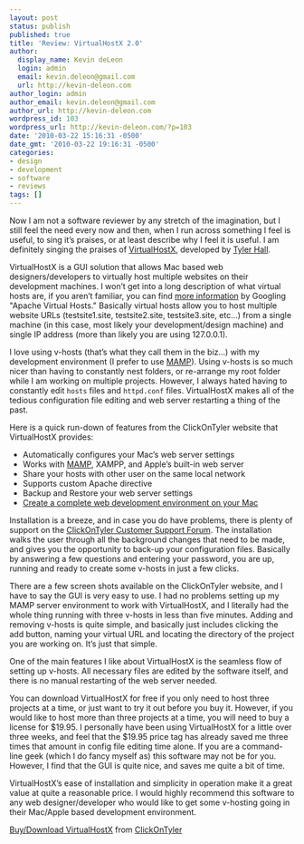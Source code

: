 ```yaml
---
layout: post
status: publish
published: true
title: 'Review: VirtualHostX 2.0'
author:
  display_name: Kevin deLeon
  login: admin
  email: kevin.deleon@gmail.com
  url: http://kevin-deleon.com
author_login: admin
author_email: kevin.deleon@gmail.com
author_url: http://kevin-deleon.com
wordpress_id: 103
wordpress_url: http://kevin-deleon.com/?p=103
date: '2010-03-22 15:16:31 -0500'
date_gmt: '2010-03-22 19:16:31 -0500'
categories:
- design
- development
- software
- reviews
tags: []
---
```

Now I am not a software reviewer by any stretch of the imagination, but I still feel the need every now and then, when I run across something I feel is useful, to sing it&rsquo;s praises, or at least describe why I feel it is useful. I am definitely singing the praises of <a href="http://clickontyler.com/virtualhostx/" target="_blank">VirtualHostX</a>, developed by <a href="http://clickontyler.com/" target="_blank">Tyler Hall</a>.

VirtualHostX is a GUI solution that allows Mac based web designers/developers to virtually host multiple websites on their development machines. I won&rsquo;t get into a long description of what virtual hosts are, if you aren&rsquo;t familiar, you can find <a href="http://httpd.apache.org/docs/1.3/vhosts/" target="_blank">more information</a> by Googling "Apache Virtual Hosts." Basically virtual hosts allow you to host multiple website URLs (testsite1.site, testsite2.site, testsite3.site, etc...) from a single machine (in this case, most likely your development/design machine) and single IP address (more than likely you are using 127.0.0.1).

I love using v-hosts (that&rsquo;s what they call them in the biz...) with my development environment (I prefer to use <a href="http://www.mamp.info/en/index.html" target="_blank">MAMP</a>). Using v-hosts is so much nicer than having to constantly nest folders, or re-arrange my root folder while I am working on multiple projects. However, I always hated having to constantly edit `hosts` files and `httpd.conf` files. VirtualHostX makes all of the tedious configuration file editing and web server restarting a thing of the past.

Here is a quick run-down of features from the ClickOnTyler website that VirtualHostX provides:

* Automatically configures your Mac&rsquo;s web server settings
* Works with <a href="http://www.mamp.info/en/index.html">MAMP</a>, XAMPP, and <a hrf="http://lunatic.web.id/webdev/native-web-development-apache-php-and-mysql-on-mac-osx-leopard/">Apple&rsquo;s built-in web server</a>
* Share your hosts with other user on the same local network
* Supports custom Apache directive
* Backup and Restore your web server settings
* <a href="http://seansperte.com/entry/Setting_Up_aKiller_Local_Web_Development_Environment_on_a_Mac_with_MAMP_an/">Create a complete web development environment on your Mac</a>

Installation is a breeze, and in case you do have problems, there is plenty of support on the <a href="http://getsatisfaction.com/clickontyler/products" target="_blank">ClickOnTyler Customer Support Forum</a>. The installation walks the user through all the background changes that need to be made, and gives you the opportunity to back-up your configuration files. Basically by answering a few questions and entering your password, you are up, running and ready to create some v-hosts in just a few clicks.

There are a few screen shots available on the ClickOnTyler website, and I have to say the GUI is very easy to use. I had no problems setting up my MAMP server environment to work with VirtualHostX, and I literally had the whole thing running with three v-hosts in less than five minutes. Adding and removing v-hosts is quite simple, and basically just includes clicking the add button, naming your virtual URL and locating the directory of the project you are working on. It&rsquo;s just that simple.

One of the main features I like about VirtualHostX is the seamless flow of setting up v-hosts. All necessary files are edited by the software itself, and there is no manual restarting of the web server needed.

You can download VirtualHostX for free if you only need to host three projects at a time, or just want to try it out before you buy it. However, if you would like to host more than three projects at a time, you will need to buy a license for $19.95. I personally have been using VirtualHostX for a little over three weeks, and feel that the $19.95 price tag has already saved me three times that amount in config file editing time alone. If you are a command-line geek (which I do fancy myself as) this software may not be for you. However, I find that the GUI is quite nice, and saves me quite a bit of time.

VirtualHostX&rsquo;s ease of installation and simplicity in operation make it a great value at quite a reasonable price. I would highly recommend this software to any web designer/developer who would like to get some v-hosting going in their Mac/Apple based development environment.

<a href="http://clickontyler.com/virtualhostx/" target="_blank">Buy/Download VirtualHostX</a> from <a href="http://clickontyler.com/" target="_blank">ClickOnTyler</a>
